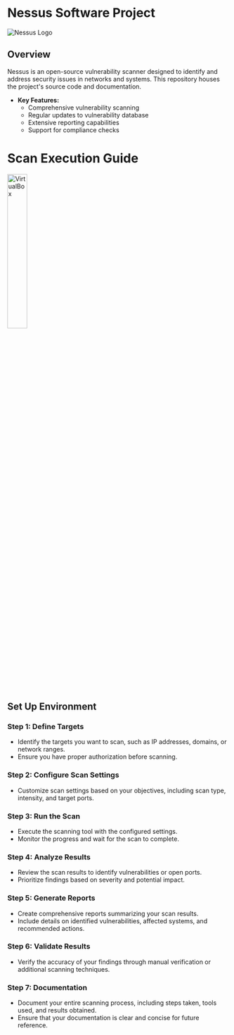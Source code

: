 # Nessus Software Project

  ![Nessus Logo](https://imgur.com/9N8N0sm.png)

## Overview

Nessus is an open-source vulnerability scanner designed to identify and address security issues in networks and systems. This repository houses the project's source code and documentation.

- **Key Features:**
  - Comprehensive vulnerability scanning
  - Regular updates to vulnerability database
  - Extensive reporting capabilities
  - Support for compliance checks
 
# Scan Execution Guide

<img src="https://imgur.com/cPDzCwf.png" height="30%" width="30%" alt="VirtualBox"/>

## Set Up Environment

### Step 1: Define Targets

- Identify the targets you want to scan, such as IP addresses, domains, or network ranges.
- Ensure you have proper authorization before scanning.

### Step 2: Configure Scan Settings

- Customize scan settings based on your objectives, including scan type, intensity, and target ports.

### Step 3: Run the Scan

- Execute the scanning tool with the configured settings.
- Monitor the progress and wait for the scan to complete.

### Step 4: Analyze Results

- Review the scan results to identify vulnerabilities or open ports.
- Prioritize findings based on severity and potential impact.

### Step 5: Generate Reports

- Create comprehensive reports summarizing your scan results.
- Include details on identified vulnerabilities, affected systems, and recommended actions.

### Step 6: Validate Results

- Verify the accuracy of your findings through manual verification or additional scanning techniques.

### Step 7: Documentation

- Document your entire scanning process, including steps taken, tools used, and results obtained.
- Ensure that your documentation is clear and concise for future reference.
